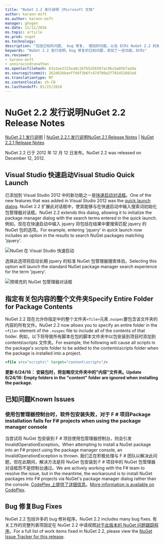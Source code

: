 ```yaml
---
title: "NuGet 2.2 发行说明 |Microsoft 文档"
author: karann-msft
ms.author: karann-msft
manager: ghogen
ms.date: 11/11/2016
ms.topic: article
ms.prod: nuget
ms.technology: 
description: "包括已知的问题、 bug 修复、 增加的功能，以及 DCRs NuGet 2.2 的发行说明。"
keywords: "NuGet 2.2 发行说明，bug 修复的已知问题，添加了一些功能，DCRs"
ms.reviewer:
- karann-msft
- unniravindranathan
ms.openlocfilehash: 63a1ae2315ea0c26fb5d26507ac0bcba8567aa9a
ms.sourcegitcommit: 262d026beeffd4f3b6fc47d780a2f701451663a8
ms.translationtype: MT
ms.contentlocale: zh-CN
ms.lasthandoff: 01/25/2018
---
```

# <a name="nuget-22-release-notes"></a><span data-ttu-id="8d439-104">NuGet 2.2 发行说明</span><span class="sxs-lookup"><span data-stu-id="8d439-104">NuGet 2.2 Release Notes</span></span>

<span data-ttu-id="8d439-105">[NuGet 2.1 发行说明](../release-notes/nuget-2.1.md) | [NuGet 2.2.1 发行说明](../release-notes/nuget-2.2.1.md)</span><span class="sxs-lookup"><span data-stu-id="8d439-105">[NuGet 2.1 Release Notes](../release-notes/nuget-2.1.md) | [NuGet 2.2.1 Release Notes](../release-notes/nuget-2.2.1.md)</span></span>

<span data-ttu-id="8d439-106">NuGet 2.2 已于 2012 年 12 月 12 日发布。</span><span class="sxs-lookup"><span data-stu-id="8d439-106">NuGet 2.2 was released on December 12, 2012.</span></span>

## <a name="visual-studio-quick-launch"></a><span data-ttu-id="8d439-107">Visual Studio 快速启动</span><span class="sxs-lookup"><span data-stu-id="8d439-107">Visual Studio Quick Launch</span></span>
<span data-ttu-id="8d439-108">已添加到 Visual Studio 2012 中的新功能之一是[快速启动对话框](/visualstudio/ide/reference/quick-launch-environment-options-dialog-box)。</span><span class="sxs-lookup"><span data-stu-id="8d439-108">One of the new features that was added in Visual Studio 2012 was the [quick launch dialog](/visualstudio/ide/reference/quick-launch-environment-options-dialog-box).</span></span> <span data-ttu-id="8d439-109">NuGet 2.2 扩展此对话框中，使其能够与在快速启动中输入搜索词初始化包管理器对话框。</span><span class="sxs-lookup"><span data-stu-id="8d439-109">NuGet 2.2 extends this dialog, allowing it to initialize the package manager dialog with the search terms entered in the quick launch.</span></span> <span data-ttu-id="8d439-110">例如，现在在快速启动中输入 jquery 将包括在结果中要搜索匹配 jquery 的 NuGet 包的选项。</span><span class="sxs-lookup"><span data-stu-id="8d439-110">For example, entering 'jquery' in quick launch now includes an option in the results to search NuGet packages matching 'jquery'.</span></span>

![NuGet 在 Visual Studio 快速启动](./media/quick-launch.png)

<span data-ttu-id="8d439-112">选择此选项将启动长期 jquery 的标准 NuGet 包管理器搜索体验。</span><span class="sxs-lookup"><span data-stu-id="8d439-112">Selecting this option will launch the standard NuGet package manager search experience for the term 'jquery'.</span></span>

![预填充的 NuGet 包管理器对话框](./media/pkg-mgr-search-from-quick-launch.png)

## <a name="specify-entire-folder-for-package-contents"></a><span data-ttu-id="8d439-114">指定有关包内容的整个文件夹</span><span class="sxs-lookup"><span data-stu-id="8d439-114">Specify Entire Folder for Package Contents</span></span>
<span data-ttu-id="8d439-115">NuGet 2.2 现在允许你指定中的整个文件夹`<file>`元素`.nuspec`要包含该文件夹的内容的所有文件。</span><span class="sxs-lookup"><span data-stu-id="8d439-115">NuGet 2.2 now allows you to specify an entire folder in the `<file>` element of the `.nuspec` file to include all of the contents of that folder.</span></span> <span data-ttu-id="8d439-116">例如，以下将导致所有脚本在包的脚本文件夹中以包安装到项目时添加到 contents\scripts 文件夹。</span><span class="sxs-lookup"><span data-stu-id="8d439-116">For example, the following will cause all scripts in the package's scripts folder to be added to the contents\scripts folder when the package is installed into a project.</span></span>

```xml
<file src="scripts\" target="content\scripts"/>
```

<span data-ttu-id="8d439-117">**更新 6/24/16： 安装包时，将忽略空文件夹中的"内容"文件夹。**</span><span class="sxs-lookup"><span data-stu-id="8d439-117">**Update 6/24/16: Empty folders in the "content" folder are ignored when installing the package.**</span></span>

## <a name="known-issues"></a><span data-ttu-id="8d439-118">已知问题</span><span class="sxs-lookup"><span data-stu-id="8d439-118">Known Issues</span></span>

### <a name="package-installation-fails-for-f-projects-when-using-the-package-manager-console"></a><span data-ttu-id="8d439-119">使用包管理器控制台时，软件包安装失败，对于 F # 项目</span><span class="sxs-lookup"><span data-stu-id="8d439-119">Package installation fails for F# projects when using the package manager console</span></span>
<span data-ttu-id="8d439-120">当尝试将 NuGet 包安装到 F # 项目使用包管理器控制台，则会引发 InvalidOperationException。</span><span class="sxs-lookup"><span data-stu-id="8d439-120">When attempting to install a NuGet package into an F# project using the package manager console, an InvalidOperationException is thrown.</span></span> <span data-ttu-id="8d439-121">我们正在积极处理与 F # 团队以解决此问题，但在此期间，解决方法是将 NuGet 包安装到 F # 项目中的 NuGet 包管理器对话框而不是控制台通过。</span><span class="sxs-lookup"><span data-stu-id="8d439-121">We are actively working with the F# team to resolve the issue, but in the meantime, the workaround is to install NuGet packages into F# projects via NuGet's package manager dialog rather than the console.</span></span> <span data-ttu-id="8d439-122">[CodePlex 上提供了详细信息](http://nuget.codeplex.com/workitem/2873)。</span><span class="sxs-lookup"><span data-stu-id="8d439-122">[More information is available on CodePlex](http://nuget.codeplex.com/workitem/2873).</span></span>


## <a name="bug-fixes"></a><span data-ttu-id="8d439-123">Bug 修复</span><span class="sxs-lookup"><span data-stu-id="8d439-123">Bug Fixes</span></span>
<span data-ttu-id="8d439-124">NuGet 2.2 包括许多的 bug 修补程序。</span><span class="sxs-lookup"><span data-stu-id="8d439-124">NuGet 2.2 includes many bug fixes.</span></span> <span data-ttu-id="8d439-125">有关工作的完整列表项固定在 NuGet 2.2 中请视图[对于此版本的 NuGet 问题跟踪程序](http://nuget.codeplex.com/workitem/list/advanced?keyword=&status=Closed&type=All&priority=All&release=NuGet%202.2&assignedTo=All&component=All&sortField=LastUpdatedDate&sortDirection=Descending&page=0)。</span><span class="sxs-lookup"><span data-stu-id="8d439-125">For a full list of work items fixed in NuGet 2.2, please view the [NuGet Issue Tracker for this release](http://nuget.codeplex.com/workitem/list/advanced?keyword=&status=Closed&type=All&priority=All&release=NuGet%202.2&assignedTo=All&component=All&sortField=LastUpdatedDate&sortDirection=Descending&page=0).</span></span>
